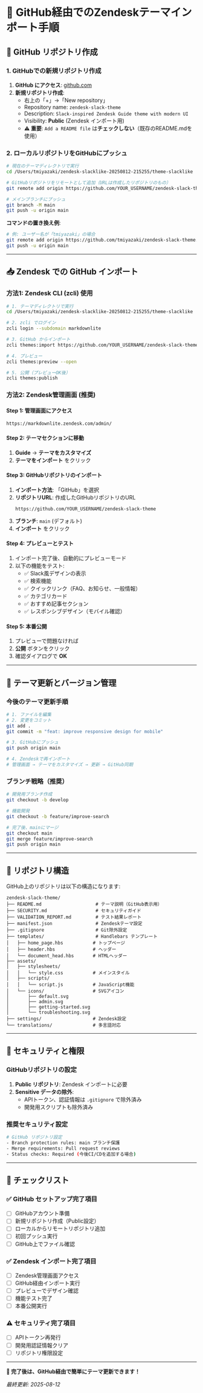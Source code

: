 # 🐙 GitHub経由でのZendeskテーマインポート手順

## 🚀 GitHub リポジトリ作成

### 1. GitHubでの新規リポジトリ作成

1. **GitHub にアクセス**: [github.com](https://github.com)
2. **新規リポジトリ作成**:
   - 右上の「+」→「New repository」
   - Repository name: `zendesk-slack-theme`
   - Description: `Slack-inspired Zendesk Guide theme with modern UI`
   - Visibility: **Public** (Zendesk インポート用)
   - **⚠️ 重要**: `Add a README file` は**チェックしない**（既存のREADME.mdを使用）

### 2. ローカルリポジトリをGitHubにプッシュ

```bash
# 現在のテーマディレクトリで実行
cd /Users/tmiyazaki/zendesk-slacklike-20250812-215255/theme-slacklike

# GitHubリポジトリをリモートとして追加（URLは作成したリポジトリのもの）
git remote add origin https://github.com/YOUR_USERNAME/zendesk-slack-theme.git

# メインブランチにプッシュ
git branch -M main
git push -u origin main
```

**コマンドの置き換え例**:
```bash
# 例: ユーザー名が「tmiyazaki」の場合
git remote add origin https://github.com/tmiyazaki/zendesk-slack-theme.git
git push -u origin main
```

---

## 📥 Zendesk での GitHub インポート

### 方法1: Zendesk CLI (zcli) 使用

```bash
# 1. テーマディレクトリで実行
cd /Users/tmiyazaki/zendesk-slacklike-20250812-215255/theme-slacklike

# 2. zcli でログイン
zcli login --subdomain markdownlite

# 3. GitHub からインポート
zcli themes:import https://github.com/YOUR_USERNAME/zendesk-slack-theme

# 4. プレビュー
zcli themes:preview --open

# 5. 公開（プレビューOK後）
zcli themes:publish
```

### 方法2: Zendesk管理画面 (推奨)

#### Step 1: 管理画面にアクセス
```
https://markdownlite.zendesk.com/admin/
```

#### Step 2: テーマセクションに移動
1. **Guide** → **テーマをカスタマイズ**
2. **テーマをインポート** をクリック

#### Step 3: GitHubリポジトリのインポート
1. **インポート方法**: 「GitHub」を選択
2. **リポジトリURL**: 作成したGitHubリポジトリのURL
   ```
   https://github.com/YOUR_USERNAME/zendesk-slack-theme
   ```
3. **ブランチ**: `main` (デフォルト)
4. **インポート** をクリック

#### Step 4: プレビューとテスト
1. インポート完了後、自動的にプレビューモード
2. 以下の機能をテスト:
   - ✅ Slack風デザインの表示
   - ✅ 検索機能
   - ✅ クイックリンク（FAQ、お知らせ、一般情報）
   - ✅ カテゴリカード
   - ✅ おすすめ記事セクション
   - ✅ レスポンシブデザイン（モバイル確認）

#### Step 5: 本番公開
1. プレビューで問題なければ
2. **公開** ボタンをクリック
3. 確認ダイアログで **OK**

---

## 🔄 テーマ更新とバージョン管理

### 今後のテーマ更新手順

```bash
# 1. ファイルを編集
# 2. 変更をコミット
git add .
git commit -m "feat: improve responsive design for mobile"

# 3. GitHubにプッシュ
git push origin main

# 4. Zendeskで再インポート
# 管理画面 → テーマをカスタマイズ → 更新 → GitHub同期
```

### ブランチ戦略（推奨）

```bash
# 開発用ブランチ作成
git checkout -b develop

# 機能開発
git checkout -b feature/improve-search

# 完了後、mainにマージ
git checkout main
git merge feature/improve-search
git push origin main
```

---

## 📝 リポジトリ構造

GitHub上のリポジトリは以下の構造になります:

```
zendesk-slack-theme/
├── README.md                    # テーマ説明（GitHub表示用）
├── SECURITY.md                  # セキュリティガイド
├── VALIDATION_REPORT.md         # テスト結果レポート
├── manifest.json                # Zendeskテーマ設定
├── .gitignore                   # Git除外設定
├── templates/                   # Handlebars テンプレート
│   ├── home_page.hbs           # トップページ
│   ├── header.hbs              # ヘッダー
│   └── document_head.hbs       # HTMLヘッダー
├── assets/
│   ├── stylesheets/
│   │   └── style.css           # メインスタイル
│   ├── scripts/
│   │   └── script.js           # JavaScript機能
│   └── icons/                  # SVGアイコン
│       ├── default.svg
│       ├── admin.svg
│       ├── getting-started.svg
│       └── troubleshooting.svg
├── settings/                   # Zendesk設定
└── translations/               # 多言語対応
```

---

## 🔐 セキュリティと権限

### GitHubリポジトリの設定

1. **Public リポジトリ**: Zendesk インポートに必要
2. **Sensitive データの除外**: 
   - APIトークン、認証情報は `.gitignore` で除外済み
   - 開発用スクリプトも除外済み

### 推奨セキュリティ設定

```bash
# GitHub リポジトリ設定
- Branch protection rules: main ブランチ保護
- Merge requirements: Pull request reviews
- Status checks: Required (今後CI/CDを追加する場合)
```

---

## 🎯 チェックリスト

### ✅ GitHub セットアップ完了項目

- [ ] GitHubアカウント準備
- [ ] 新規リポジトリ作成（Public設定）
- [ ] ローカルからリモートリポジトリ追加
- [ ] 初回プッシュ実行
- [ ] GitHub上でファイル確認

### ✅ Zendesk インポート完了項目

- [ ] Zendesk管理画面アクセス
- [ ] GitHub経由インポート実行
- [ ] プレビューでデザイン確認
- [ ] 機能テスト完了
- [ ] 本番公開実行

### ⚠️ セキュリティ完了項目

- [ ] APIトークン再発行
- [ ] 開発用認証情報クリア
- [ ] リポジトリ権限設定

---

**🎉 完了後は、GitHub経由で簡単にテーマ更新できます！**

*最終更新: 2025-08-12*